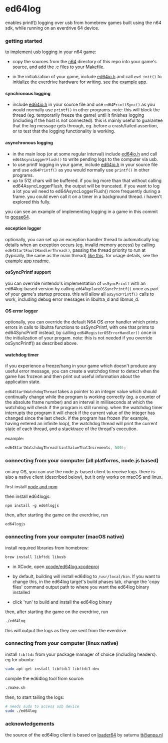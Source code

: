 # ed64log

enables printf() logging over usb from homebrew games built using the n64 sdk, while running on an everdrive 64 device.


### getting started

to implement usb logging in your n64 game:

- copy the sources from the [n64](n64) directory of this repo into your game's source, and add the .c files to your Makefile.

- in the initialization of your game, include [ed64io.h](n64/ed64io.h) and call `evd_init()` to initialize the everdrive hardware for writing. see the [example app](https://github.com/jsdf/ed64log/blob/master/example/main.c).


#### synchronous logging
- include [ed64io.h](n64/ed64io.h) in your source file and use `ed64PrintfSync()` as you would normally use `printf()` in other programs. note: this will block the thread (eg. temporarily freeze the game) until it finishes logging (including if the host is not connected). this is mainly useful to guarantee that the log message gets through, eg. before a crash/failed assertion, or to test that the logging functionality is working.

#### asynchronous logging
- in the main loop (or at some regular interval) include [ed64io.h](n64/ed64io.h) and call `ed64AsyncLoggerFlush()` to write pending logs to the computer via usb.
- to use printf logging in your game, include [ed64io.h](n64/ed64io.h) in your source file and use `ed64Printf()` as you would normally use `printf()` in other programs.
- up to 512 chars will be buffered. if you log more than that without calling ed64AsyncLoggerFlush, the output will be truncated. if you want to log a lot you wil need to ed64AsyncLoggerFlush() more frequently during a frame. you could even call it on a timer in a background thread. i haven't explored this fully.

you can see an example of implementing logging in a game in this commit to [goose64](https://github.com/jsdf/goose64/commit/cf2259a2b47cd8e2f828ad61a5dd5ddcd2c02986).

#### exception logger

optionally, you can set up an exception handler thread to automatically log details when an exception occurs (eg. invalid memory access) by calling `ed64StartFaultHandlerThread()`, passing the thread priority to run at (typically, the same as the main thread) [like this](https://github.com/jsdf/ed64log/blob/master/example/main.c#L17). for usage details, see the [example app readme](https://github.com/jsdf/ed64log/tree/master/example#exception-logging-and-disassembly).

#### osSyncPrintf support

you can override nintendo's implementation of `osSyncPrintf` with an ed64log-based version by calling `ed64ReplaceOSSyncPrintf()` once as part of your game's startup process. this will allow all `osSyncPrintf()` calls to work, including debug error messages in libultra_d and libmus_d. 


#### OS error logger

optionally, you can override the default N64 OS error handler which prints errors in calls to libultra functions to osSyncPrintf, with one that prints to ed64SyncPrintf instead, by calling `ed64RegisterOSErrorHandler()` once in the initialization of your progam. note: this is not needed if you override osSyncPrintf() as described above.


#### watchdog timer

if you experience a freeze/hang in your game which doesn't produce any useful error message, you can create a watchdog timer to detect when the game has frozeon and then print out useful information about the application state.

`ed64StartWatchdogThread` takes a pointer to an integer value which should continually change while the program is working correctly (eg. a counter of the absolute frame number) and an interval in milliseconds at which the watchdog will check if the program is still running. when the watchdog timer interrupts the program it will check if the current value of the integer has changed since the last check. if the program has frozen (for example, having entered an infinite loop), the watchdog thread will print the current state of each thread, and a stacktrace of the thread's execution.

example:

```c
ed64StartWatchdogThread(&intValueThatIncrements, 500);
```



### connecting from your computer (all platforms, node.js based)

on any OS, you can use the node.js-based client to receive logs. there is also a native client (described below), but it only works on macOS and linux.

first install [node and npm](https://nodejs.org/)

then install ed64logjs:

```
npm install -g ed64logjs
```

then, after starting the game on the everdrive, run

```bash
ed64logjs
```



### connecting from your computer (macOS native)

install required libraries from homebrew:

```bash
brew install libftdi libusb
```

- in XCode, open [xcode/ed64log.xcodeproj](xcode/ed64log.xcodeproj)

- by default, building will install ed64log to `/usr/local/bin`. If you want to change this, in the ed64log target's build phases tab, change the 'copy files' command output path to where you want the ed64log binary installed

- click 'run' to build and install the ed64log binary

then, after starting the game on the everdrive, run

```bash
./ed64log
```

this will output the logs as they are sent from the everdrive


### connecting from your computer (linux native)

install `libftdi` from your package manager of choice (including headers). eg for ubuntu:

```bash
sudo apt-get install libftdi1 libftdi1-dev
```

compile the ed64log tool from source:

```bash
./make.sh
```

then, to start tailing the logs:

```bash
# needs sudo to access usb device
sudo ./ed64log
```


### acknowledgements

the source of the ed64log client is based on [loader64](http://krikzz.com/forum/index.php?topic=1407.msg14076) by saturnu <tt@anpa.nl>

